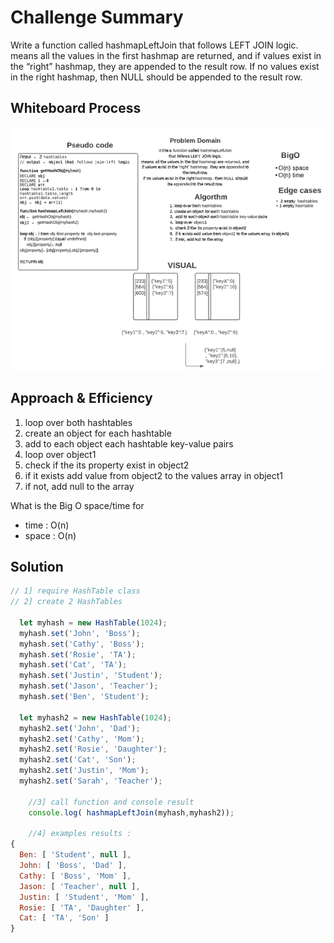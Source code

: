 
# Challenge Summary

Write a function called hashmapLeftJoin
that follows LEFT JOIN logic.
means all the values in the first hashmap are returned, and if values exist in the “right” hashmap, they are appended to the result row.
If no values exist in the right hashmap, then NULL should be appended to the result row.
## Whiteboard Process

!["hash-insert"](./hashmap.PNG)


## Approach & Efficiency
1. loop over both hashtables
2. create an object for each hashtable
3.  add to each object each hashtable key-value pairs
4.  loop over object1 
5.  check if the its property exist in object2
6.  if it exists add value from object2 to the values array in object1
7.  if not, add null to the array

What is the Big O space/time for 
- time :  O(n)
- space : O(n)

## Solution

```js
// 1] require HashTable class
// 2] create 2 HashTables

  let myhash = new HashTable(1024);
  myhash.set('John', 'Boss');
  myhash.set('Cathy', 'Boss');
  myhash.set('Rosie', 'TA');
  myhash.set('Cat', 'TA');
  myhash.set('Justin', 'Student');
  myhash.set('Jason', 'Teacher');
  myhash.set('Ben', 'Student');

  let myhash2 = new HashTable(1024);
  myhash2.set('John', 'Dad');
  myhash2.set('Cathy', 'Mom');
  myhash2.set('Rosie', 'Daughter');
  myhash2.set('Cat', 'Son');
  myhash2.set('Justin', 'Mom');
  myhash2.set('Sarah', 'Teacher');

    //3] call function and console result
    console.log( hashmapLeftJoin(myhash,myhash2));

    //4] examples results :
{
  Ben: [ 'Student', null ],
  John: [ 'Boss', 'Dad' ],
  Cathy: [ 'Boss', 'Mom' ],
  Jason: [ 'Teacher', null ],
  Justin: [ 'Student', 'Mom' ],
  Rosie: [ 'TA', 'Daughter' ],
  Cat: [ 'TA', 'Son' ]
}



```

